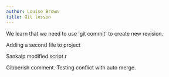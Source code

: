 ```yaml
---
author: Louise Brown
title: Git lesson
---
```


We learn that we need to use 'git commit'
to create new revision.

Adding a second file to project

Sankalp modified script.r

Gibberish comment. Testing conflict with auto merge.

